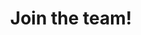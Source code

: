 ---
title: Join the team!
linkTitle: Open Positions
summary: Join the Reality Bending LAb.
type: book
---